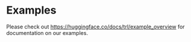 # Examples

Please check out https://huggingface.co/docs/trl/example_overview for documentation on our examples.